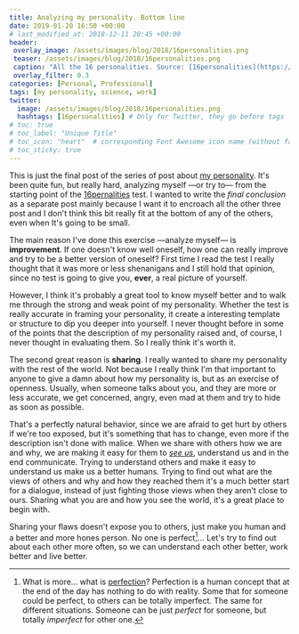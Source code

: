 ```yaml
---
title: Analyzing my personality. Bottom line
date: 2019-01-20 16:50 +00:00
# last_modified_at: 2018-12-11 20:45 +00:00
header: 
 overlay_image: /assets/images/blog/2018/16personalities.png
 teaser: /assets/images/blog/2018/16personalities.png
 caption: "All the 16 personalities. Source: [16personalities](https://www.16personalities.com/academy)."
 overlay_filter: 0.3
categories: [Personal, Professional]
tags: [my personality, science, work]
twitter: 
  image: /assets/images/blog/2018/16personalities.png
  hashtags: [16personalities] # Only for Twitter, they go before tags
# toc: true
# toc_label: "Unique Title"
# toc_icon: "heart"  # corresponding Font Awesome icon name (without fa prefix)
# toc_sticky: true
---
```


This is just the final post of the series of post about [my personality](/archive/tags/my-personality). It's been quite fun, but really hard, analyzing myself —or try to— from the starting point of the [16pernalities](https://www.16personalities.com/) test. I wanted to write the *final conclusion* as a separate post mainly because I want it to encroach all the other three post and I don't think this bit really fit at the bottom of any of the others, even when It's going to be small. 

The main reason I've done this exercise —analyze myself— is **improvement**. If one doesn't know well oneself, how one can really improve and try to be a better version of oneself? First time I read the test I really thought that it was more or less shenanigans and I still hold that opinion, since no test is going to give you, **ever**, a real picture of yourself.

However, I think it's probably a great tool to know myself better and to walk me through the strong and weak point of my personality. Whether the test is really accurate in framing your personality, it create a interesting template or structure to dip you deeper into yourself. I never thought before in some of the points that the description of my personality raised and, of course, I never thought in evaluating them. So I really think it's worth it. 

The second great reason is **sharing**. I really wanted to share my personality with the rest of the world. Not because I really think I'm that important to anyone to give a damn about how my personality is, but as an exercise of openness. Usually, when someone talks about you, and they are more or less accurate, we get concerned, angry, even mad at them and try to hide as soon as possible. 

That's a perfectly natural behavior, since we are afraid to get hurt by others if we're too exposed, but it's something that has to change, even more if the description isn't done with malice. When we share with others how we are and why, we are making it easy for them to [*see us*](http://radicalteacher.com/uploads/SengeISeeYou.pdf), understand us and in the end communicate. Trying to understand others and make it easy to understand us make us a better humans. Trying to find out what are the views of others and why and how they reached them it's a much better start for a dialogue, instead of just fighting those views when they aren't close to ours. Sharing what you are and how you see the world, it's a great place to begin with. 

Sharing your flaws doesn't expose you to others, just make you human and a better and more hones person. No one is perfect[^1]... Let's try to find out about each other more often, so we can understand each other better, work better and live better.







[^1]: What is more... what is [perfection](https://en.wikipedia.org/wiki/Perfection)? Perfection is a human concept that at the end of the day has nothing to do with reality. Some that for someone could be perfect, to others can be totally imperfect. The same for different situations. Someone can be just *perfect* for someone, but totally *imperfect* for other one. 

